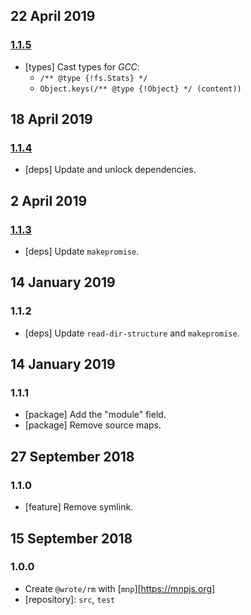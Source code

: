 ## 22 April 2019

### [1.1.5](https://github.com/wrote/rm/compare/v1.1.4...v1.1.5)

- [types] Cast types for _GCC_:
  * `/** @type {!fs.Stats} */`
  * `Object.keys(/** @type {!Object} */ (content))`

## 18 April 2019

### [1.1.4](https://github.com/wrote/rm/compare/v1.1.3...v1.1.4)

- [deps] Update and unlock dependencies.

## 2 April 2019

### [1.1.3](https://github.com/wrote/rm/compare/v1.1.2...v1.1.3)

- [deps] Update `makepromise`.

## 14 January 2019

### 1.1.2

- [deps] Update `read-dir-structure` and `makepromise`.

## 14 January 2019

### 1.1.1

- [package] Add the "module" field.
- [package] Remove source maps.

## 27 September 2018

### 1.1.0

- [feature] Remove symlink.

## 15 September 2018

### 1.0.0

- Create `@wrote/rm` with [`mnp`][https://mnpjs.org]
- [repository]: `src`, `test`

